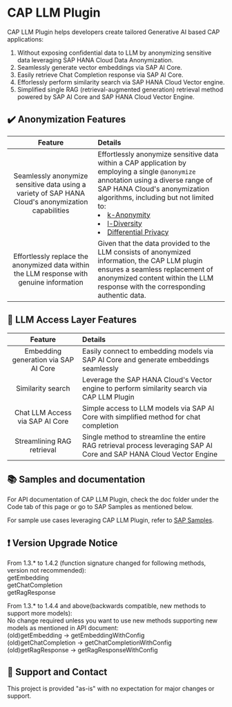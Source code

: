 # CAP LLM Plugin

CAP LLM Plugin helps developers create tailored Generative AI based CAP applications:

1. Without exposing confidential data to LLM by anonymizing sensitive data leveraging SAP HANA Cloud Data Anonymization.
2. Seamlessly generate vector embeddings via SAP AI Core.
3. Easily retrieve Chat Completion response via SAP AI Core.
4. Efforlessly perform similarity search via SAP HANA Cloud Vector engine.
5. Simplified single RAG (retrieval-augmented generation) retrieval method powered by SAP AI Core and SAP HANA Cloud Vector Engine.

## ✔️ Anonymization Features


|                         **Feature**                                                           |                                                           **Details**    
| :-------------------------------------------------------------------------------------------: | :------------------------------------------------------------------------------------------------------------------------------------
|  Seamlessly anonymize sensitive data using a variety of SAP HANA Cloud's anonymization capabilities |   Effortlessly anonymize sensitive data within a CAP application by employing a single `@anonymize` annotation using a diverse range of SAP HANA Cloud's anonymization algorithms, including but not limited to: <li> [k-Anonymity](https://help.sap.com/docs/SAP_HANA_PLATFORM/f88e51df089949b2af06ac891c77abf8/205f52e73c4a422e91fb9a0fbd5f3ec6.html)</li><li> [l-Diversity](https://help.sap.com/docs/SAP_HANA_PLATFORM/f88e51df089949b2af06ac891c77abf8/eeb681e53a06434ca8a0fd20ab9c2b7c.html)</li><li> [Differential Privacy](https://help.sap.com/docs/SAP_HANA_PLATFORM/f88e51df089949b2af06ac891c77abf8/ace3f36bad754cc9bbfe2bf473fccf2f.html)</li></ul>|
| Effortlessly replace the anonymized data within the LLM response with  genuine information|  Given that the data provided to the LLM consists of anonymized information, the CAP LLM plugin ensures a seamless replacement of anonymized content within the LLM response with the corresponding authentic data.    

## 🎯 LLM Access Layer Features

|                         **Feature**                                                           |                                                           **Details**    
| :-------------------------------------------------------------------------------------------: | :------------------------------------------------------------------------------------------------------------------------------------
|  Embedding generation via SAP AI Core | Easily connect to embedding models via SAP AI Core and generate embeddings seamlessly |
|  Similarity search  |  Leverage the SAP HANA Cloud's Vector engine to perform similarity search via CAP LLM Plugin |  
|  Chat LLM Access via SAP AI Core |   Simple access to LLM models via SAP AI Core with simplified method for chat completion |  
|  Streamlining RAG retrieval  |   Single method to streamline the entire RAG retrieval process leveraging SAP AI Core and SAP HANA Cloud Vector Engine |



## 📚 Samples and documentation

For API documentation of CAP LLM Plugin, check the doc folder under the Code tab of this page or go to SAP Samples as mentioned below.

For sample use cases leveraging CAP LLM Plugin, refer to [SAP Samples](https://github.com/SAP-samples/cap-llm-plugin-samples).


## ❗ Version Upgrade Notice
From 1.3.* to 1.4.2 (function signature changed for following methods, version not recommended):   
getEmbedding  
getChatCompletion  
getRagResponse  

From 1.3.* to 1.4.4 and above(backwards compatible, new methods to support more models):   
No change required unless you want to use new methods supporting new models as mentioned in API document:  
(old)getEmbedding -> getEmbeddingWithConfig  
(old)getChatCompletion -> getChatCompletionWithConfig  
(old)getRagResponse -> getRagResponseWithConfig  

## 🙌 Support and Contact

This project is provided "as-is" with no expectation for major changes or support.
